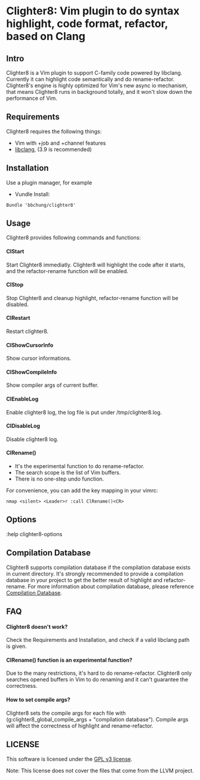 # Clighter8: Vim plugin to do syntax highlight, code format, refactor, based on Clang

## Intro

Clighter8 is a Vim plugin to support C-family code powered by libclang.
Currently it can highlight code semantically and do rename-refactor.
Clighter8's engine is highly optimized for Vim's new async io mechanism, that
means Clighter8 runs in background totally, and it won't slow down the
performance of Vim.

## Requirements

Clighter8 requires the following things:

* Vim with +job and +channel features
* [libclang][libclang], (3.9 is recommended)

## Installation

Use a plugin manager, for example

* Vundle Install:
```vim
Bundle 'bbchung/clighter8'
```

## Usage

Clighter8 provides following commands and functions:

#### ClStart

Start Clighter8 immediatly. Clighter8 will highlight the code after it starts,
and the refactor-rename function will be enabled.

#### ClStop

Stop Clighter8 and cleanup highlight, refactor-rename function will be
disabled.

#### ClRestart

Restart clighter8.

#### ClShowCursorInfo

Show cursor informations.

#### ClShowCompileInfo

Show compiler args of current buffer.

#### ClEnableLog

Enable clighter8 log, the log file is put under /tmp/clighter8.log.

#### ClDisableLog

Disable clighter8 log.

#### ClRename()

* It's the experimental function to do rename-refactor.
* The search scope is the list of Vim buffers.
* There is no one-step undo function.

For convenience, you can add the key mapping in your vimrc:
```vim
nmap <silent> <Leader>r :call ClRename()<CR>
```

## Options

:help clighter8-options

## Compilation Database

Clighter8 supports compilation database if the compilation database exists in
current directory. It's strongly recommended to provide a compilation database
in your project to get the better result of highlight and refactor-rename. For
more information about compilation database, please reference [Compilation
Database][cdb].

## FAQ

#### Clighter8 doesn't work?
Check the Requirements and Installation, and check if a valid libclang path is
given.

#### ClRename() function is an experimental function?
Due to the many restrictions, it's hard to do rename-refactor. Clighter8 only
searches opened buffers in Vim to do renaming and it can't guarantee the
correctness.

#### How to set compile args?
Clighter8 sets the compile args for each file with
(g:clighter8_global_compile_args + "compilation database"). Compile args will
affect the correctness of highlight and rename-refactor.

## LICENSE

This software is licensed under the [GPL v3 license][gpl].

Note: This license does not cover the files that come from the LLVM project.


[libclang]: http://llvm.org/apt/
[gpl]: http://www.gnu.org/copyleft/gpl.html
[ycm]: https://github.com/Valloric/YouCompleteMe
[cdb]: http://clang.llvm.org/docs/JSONCompilationDatabase.html
